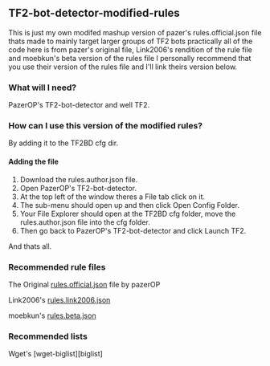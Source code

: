 ## TF2-bot-detector-modified-rules
This is just my own modifed mashup version of pazer's rules.official.json file thats made to mainly target larger groups of TF2 bots practically all of the 
code here is from pazer's original file, Link2006's rendition of the rule file and moebkun's beta version of the rules file I personally recommend that you
use their version of the rules file and I'll link theirs version below.

### What will I need?
PazerOP's TF2-bot-detector and well TF2.

### How can I use this version of the modified rules?
By adding it to the TF2BD cfg dir.

#### Adding the file
1. Download the rules.author.json file.
2. Open PazerOP's TF2-bot-detector.
3. At the top left of the window theres a File tab click on it.
4. The sub-menu should open up and then click Open Config Folder.
5. Your File Explorer should open at the TF2BD cfg folder, move the rules.author.json file into the cfg folder.
6. Then go back to PazerOP's TF2-bot-detector and click Launch TF2.

And thats all.

### Recommended rule files
The Original [rules.official.json][original-rules] file by pazerOP

Link2006's [rules.link2006.json][Link2006-raw-rules]

moebkun's [rules.beta.json][moebkun-list]

### Recommended lists

Wget's [wget-biglist][biglist]

<!-- Links -->
[moebkun-list]:https://github.com/moebkun/lists
[original-rules]:https://github.com/PazerOP/tf2_bot_detector/blob/master/staging/cfg/rules.official.json
[Link2006-raw-rules]:https://gist.githubusercontent.com/Link2006/14afac0ebe7e8667b82b6d2cdf579a4d/raw/rules.link2006.json
[wget-biglist]:https://gist.githubusercontent.com/wgetJane/0bc01bd46d7695362253c5a2fa49f2e9/raw/playerlist.biglist.json